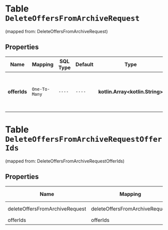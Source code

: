 
# Table `DeleteOffersFromArchiveRequest`
(mapped from: DeleteOffersFromArchiveRequest)

## Properties
Name | Mapping | SQL Type | Default | Type | Description | Notes
---- | ------- | -------- | ------- | ---- | ----------- | -----
**offerIds** | `One-To-Many` | `----` | `----`  | **kotlin.Array&lt;kotlin.String&gt;** | Список товаров, которые нужно восстановить из архива. | 


# **Table `DeleteOffersFromArchiveRequestOfferIds`**
(mapped from: DeleteOffersFromArchiveRequestOfferIds)

## Properties
Name | Mapping | SQL Type | Default | Type | Description | Notes
---- | ------- | -------- | ------- | ---- | ----------- | -----
deleteOffersFromArchiveRequest | deleteOffersFromArchiveRequest | long | | kotlin.Long | Primary Key | *one*
offerIds | offerIds | text | | kotlin.String | Foreign Key | *many*



